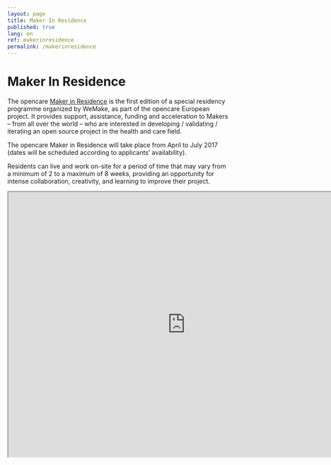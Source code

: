```yaml
---
layout: page
title: Maker In Residence
published: true
lang: en
ref: makerinresidence
permalink: /makerinresidence
---
```

# Maker In Residence

The opencare [Maker in Residence](http://wemake.cc/opencare/maker-in-residence-en/) is the first edition of a special residency programme organized by WeMake, as part of the opencare European project. It provides support, assistance, funding and acceleration to Makers – from all over the world – who are interested in developing / validating / iterating an open source project in the health and care field.

The opencare Maker in Residence will take place from April to July 2017 (dates will be scheduled according to applicants’ availability).

Residents can live and work on-site for a period of time that may vary from a minimum of 2 to a maximum of 8 weeks, providing an opportunity for intense collaboration, creativity, and learning to improve their project.

<iframe src="https://drive.google.com/file/d/1iHaQjCRfXx7LuG0e8sFHZ1_txlc9ZsCH/preview" width="800px" height="600px"></iframe>
